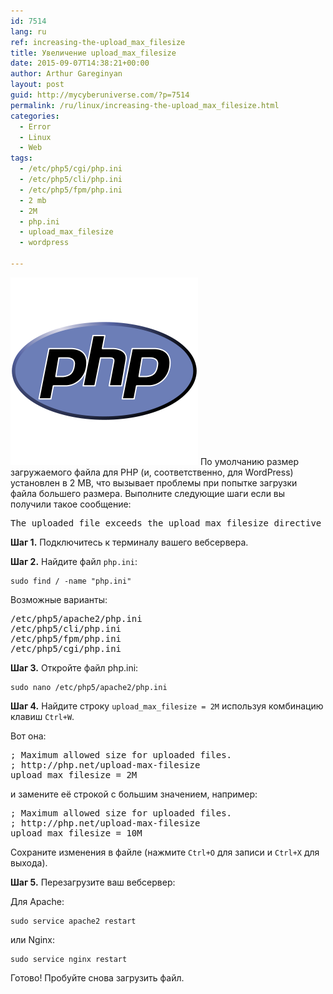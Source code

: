 ```yaml
---
id: 7514
lang: ru
ref: increasing-the-upload_max_filesize
title: Увеличение upload_max_filesize
date: 2015-09-07T14:38:21+00:00
author: Arthur Gareginyan
layout: post
guid: http://mycyberuniverse.com/?p=7514
permalink: /ru/linux/increasing-the-upload_max_filesize.html
categories:
  - Error
  - Linux
  - Web
tags:
  - /etc/php5/cgi/php.ini
  - /etc/php5/cli/php.ini
  - /etc/php5/fpm/php.ini
  - 2 mb
  - 2M
  - php.ini
  - upload_max_filesize
  - wordpress

---
```


![thumb](/images/php-logo.png)
По умолчанию размер загружаемого файла для PHP (и, соответственно, для WordPress) установлен в 2 MB, что вызывает проблемы при попытке загрузки файла большего размера. Выполните следующие шаги если вы получили такое сообщение:
<pre>The uploaded file exceeds the upload_max_filesize directive in php.ini</pre>


**Шаг 1.** Подключитесь к терминалу вашего вебсервера.

**Шаг 2.** Найдите файл `php.ini`:

```
sudo find / -name "php.ini"
```

Возможные варианты:

<pre>
/etc/php5/apache2/php.ini
/etc/php5/cli/php.ini
/etc/php5/fpm/php.ini
/etc/php5/cgi/php.ini
</pre>

**Шаг 3.** Откройте файл php.ini:

```
sudo nano /etc/php5/apache2/php.ini
```

**Шаг 4.** Найдите строку `upload_max_filesize = 2M` используя комбинацию клавиш `Ctrl+W`.

Вот она:

<pre>
; Maximum allowed size for uploaded files.
; http://php.net/upload-max-filesize
upload_max_filesize = 2M
</pre>

и замените её строкой с большим значением, например:

<pre>
; Maximum allowed size for uploaded files.
; http://php.net/upload-max-filesize
upload_max_filesize = 10M
</pre>

Сохраните изменения в файле (нажмите `Ctrl+O` для записи и `Ctrl+X` для выхода).

**Шаг 5.** Перезагрузите ваш вебсервер:

Для Apache:

```
sudo service apache2 restart
```

или Nginx:

```
sudo service nginx restart
```

Готово! Пробуйте снова загрузить файл.
